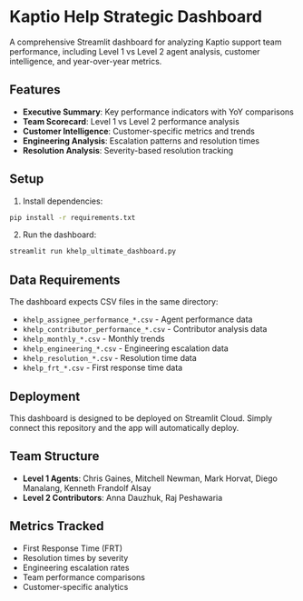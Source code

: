 # Kaptio Help Strategic Dashboard

A comprehensive Streamlit dashboard for analyzing Kaptio support team performance, including Level 1 vs Level 2 agent analysis, customer intelligence, and year-over-year metrics.

## Features

- **Executive Summary**: Key performance indicators with YoY comparisons
- **Team Scorecard**: Level 1 vs Level 2 performance analysis  
- **Customer Intelligence**: Customer-specific metrics and trends
- **Engineering Analysis**: Escalation patterns and resolution times
- **Resolution Analysis**: Severity-based resolution tracking

## Setup

1. Install dependencies:
```bash
pip install -r requirements.txt
```

2. Run the dashboard:
```bash
streamlit run khelp_ultimate_dashboard.py
```

## Data Requirements

The dashboard expects CSV files in the same directory:
- `khelp_assignee_performance_*.csv` - Agent performance data
- `khelp_contributor_performance_*.csv` - Contributor analysis data
- `khelp_monthly_*.csv` - Monthly trends
- `khelp_engineering_*.csv` - Engineering escalation data
- `khelp_resolution_*.csv` - Resolution time data
- `khelp_frt_*.csv` - First response time data

## Deployment

This dashboard is designed to be deployed on Streamlit Cloud. Simply connect this repository and the app will automatically deploy.

## Team Structure

- **Level 1 Agents**: Chris Gaines, Mitchell Newman, Mark Horvat, Diego Manalang, Kenneth Frandolf Alsay
- **Level 2 Contributors**: Anna Dauzhuk, Raj Peshawaria

## Metrics Tracked

- First Response Time (FRT)
- Resolution times by severity
- Engineering escalation rates
- Team performance comparisons
- Customer-specific analytics